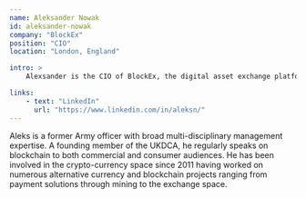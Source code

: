 ```yaml
---
name: Aleksander Nowak
id: aleksander-nowak
company: "BlockEx"
position: "CIO"
location: "London, England"

intro: >
    Alexsander is the CIO of BlockEx, the digital asset exchange platform.

links:
    - text: "LinkedIn"
      url: "https://www.linkedin.com/in/aleksn/"
---
```


Aleks is a former Army officer with broad multi-disciplinary management expertise. A founding member of the UKDCA, he regularly speaks on blockchain to both commercial and consumer audiences. He has been involved in the crypto-currency space since 2011 having worked on numerous alternative currency and blockchain projects ranging from payment solutions through mining to the exchange space.
